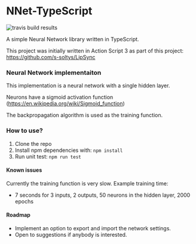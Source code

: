 # NNet-TypeScript
![travis build results](https://travis-ci.org/s-soltys/NNet-TypeScript.svg?branch=master)

A simple Neural Network library written in TypeScript.

This project was initially written in Action Script 3 as part of this project: https://github.com/s-soltys/LipSync

### Neural Network implementaiton
This implementation is a neural network with a single hidden layer.

Neurons have a sigmoid activation function (https://en.wikipedia.org/wiki/Sigmoid_function)

The backpropagation algorithm is used as the training function.

### How to use?

1. Clone the repo
2. Install npm dependencies with: `npm install`
3. Run unit test: `npm run test`

#### Known issues

Currently the training function is very slow.
Example training time:
* 7 seconds for 3 inputs, 2 outputs, 50 neurons in the hidden layer, 2000 epochs

#### Roadmap
* Implement an option to export and import the network settings.
* Open to suggestions if anybody is interested.
